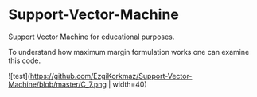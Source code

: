 # Support-Vector-Machine
Support Vector Machine for educational purposes.

To understand how maximum margin formulation works one can examine this code.

![test](https://github.com/EzgiKorkmaz/Support-Vector-Machine/blob/master/C_7.png | width=40)
